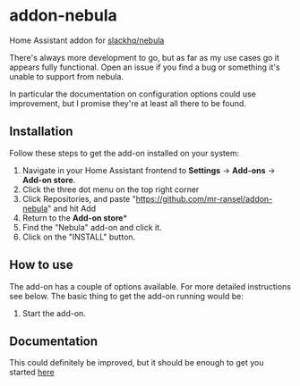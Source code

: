 # addon-nebula
Home Assistant addon for [slackhq/nebula](https://github.com/slackhq/nebula)

There's always more development to go, but as far as my use cases go it appears fully functional. Open an issue if you find a bug or something it's unable to support from nebula.

In particular the documentation on configuration options could use improvement, but I promise they're at least all there to be found.

## Installation

Follow these steps to get the add-on installed on your system:

1. Navigate in your Home Assistant frontend to **Settings** -> **Add-ons** -> **Add-on store**.
2. Click the three dot menu on the top right corner
3. Click Repositories, and paste "https://github.com/mr-ransel/addon-nebula" and hit Add
4. Return to the **Add-on store***
5. Find the "Nebula" add-on and click it.
6. Click on the "INSTALL" button.

## How to use

The add-on has a couple of options available. For more detailed instructions
see below. The basic thing to get the add-on running would be:

1. Start the add-on.

## Documentation

This could definitely be improved, but it should be enough to get you started [here](/DOCS.md)

